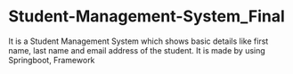 # Student-Management-System_Final
It is a Student Management System which shows basic details like first name, last name and email address of the student. It is made by using Springboot, Framework

